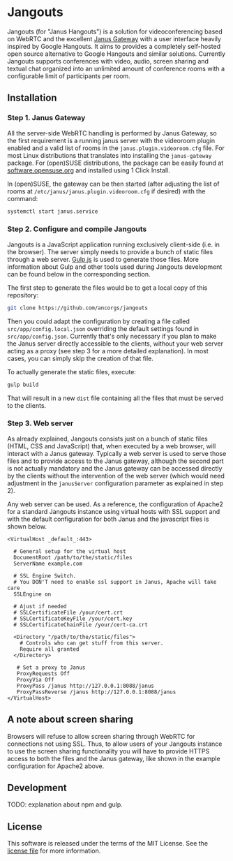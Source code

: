 # Jangouts

Jangouts (for "Janus Hangouts") is a solution for videoconferencing based
on WebRTC and the excellent [Janus Gateway](http://janus.conf.meetecho.com/)
with a user interface heavily inspired by Google Hangouts. It aims to provides
a completely self-hosted open source alternative to Google Hangouts and similar
solutions. Currently Jangouts supports conferences with video, audio, screen
sharing and textual chat organized into an unlimited amount of conference rooms
with a configurable limit of participants per room.

## Installation

### Step 1. Janus Gateway

All the server-side WebRTC handling is performed by Janus Gateway, so the first
requirement is a running janus server with the videoroom plugin enabled and a
valid list of rooms in the ```janus.plugin.videoroom.cfg``` file. For most Linux
distributions that translates into installing the ```janus-gateway``` package.
For (open)SUSE distributions, the package can be easily found at
[software.opensuse.org](https://software.opensuse.org/package/janus-gateway) and
installed using 1 Click Install.

In (open)SUSE, the gateway can be then started (after adjusting the list of
rooms at ```/etc/janus/janus.plugin.videoroom.cfg``` if desired) with the
command:

```bash
systemctl start janus.service
```

### Step 2. Configure and compile Jangouts

Jangouts is a JavaScript application running exclusively client-side (i.e. in
the browser). The server simply needs to provide a bunch of static files through
a web server. [Gulp.js](http://gulpjs.com/) is used to generate those files.
More information about Gulp and other tools used during Jangouts development can
be found below in the corresponding section.

The first step to generate the files would be to get a local copy of this
repository:

```bash
git clone https://github.com/ancorgs/jangouts
```

Then you could adapt the configuration by creating a file called
```src/app/config.local.json``` overriding the default settings found in
```src/app/config.json```. Currently that's only necessary if you plan to make
the Janus server directly accessible to the clients, without your web server
acting as a proxy (see step 3 for a more detailed explanation). In most cases,
you can simply skip the creation of that file.

To actually generate the static files, execute:

```bash
gulp build
```

That will result in a new ```dist``` file containing all the files that must be
served to the clients.

### Step 3. Web server

As already explained, Jangouts consists just on a bunch of static files (HTML,
CSS and JavaScript) that, when executed by a web browser, will interact with a
Janus gateway. Typically a web server is used to serve those files and to
provide access to the Janus gateway, although the second part is not actually
mandatory and the Janus gateway can be accessed directly by the clients without
the intervention of the web server (which would need adjustment in the
```janusServer``` configuration parameter as explained in step 2).

Any web server can be used. As a reference, the configuration of Apache2 for a
standard Jangouts instance using virtual hosts with SSL support and with the
default configuration for both Janus and the javascript files is shown below.

```
<VirtualHost _default_:443>

  # General setup for the virtual host
  DocumentRoot /path/to/the/static/files
  ServerName example.com

  # SSL Engine Switch.
  # You DON'T need to enable ssl support in Janus, Apache will take care  
  SSLEngine on

  # Ajust if needed
  # SSLCertificateFile /your/cert.crt
  # SSLCertificateKeyFile /your/cert.key
  # SSLCertificateChainFile /your/cert-ca.crt

  <Directory "/path/to/the/static/files">
    # Controls who can get stuff from this server.
    Require all granted
  </Directory>

   # Set a proxy to Janus
   ProxyRequests Off
   ProxyVia Off
   ProxyPass /janus http://127.0.0.1:8088/janus
   ProxyPassReverse /janus http://127.0.0.1:8088/janus
</VirtualHost>
```

## A note about screen sharing

Browsers will refuse to allow screen sharing through WebRTC for connections not
using SSL. Thus, to allow users of your Jangouts instance to use the screen
sharing functionality you will have to provide HTTPS access to both the files
and the Janus gateway, like shown in the example configuration for Apache2
above.

## Development

TODO: explanation about npm and gulp.

## License

This software is released under the terms of the MIT License. See the
[license file](LICENSE.txt) for more information.
